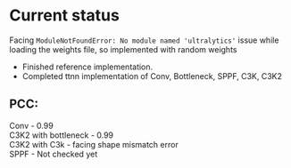 # Current status

Facing ```ModuleNotFoundError: No module named 'ultralytics'``` issue while loading the weights file, so implemented with random weights
- Finished reference implementation.
- Completed ttnn implementation of Conv, Bottleneck, SPPF, C3K, C3K2

## PCC:
Conv - 0.99 </br>
C3K2 with bottleneck - 0.99</br>
C3K2 with C3k - facing shape mismatch error</br>
SPPF - Not checked yet</br>
